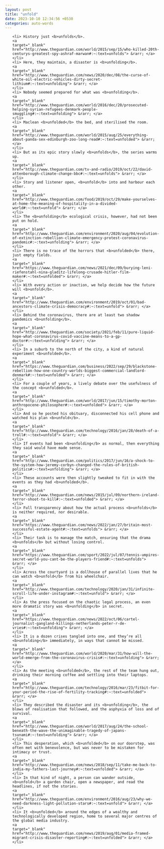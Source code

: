 ```yaml
---
layout: post
title: "unfold"
date: 2023-10-10 12:34:56 +0530
categories: auto-words
---
```

<ol>

    <li> History just <b>unfolds</b>.
    <a 
    target="_blank" 
    href="http://www.theguardian.com/world/2015/sep/15/who-killed-20th-centurys-greatest-spy-ashraf-marwan#:~:text=unfolds"> &rarr; </a>
    </li>
    <li> Here, they maintain, a disaster is <b>unfolding</b>.
    <a 
    target="_blank" 
    href="http://www.theguardian.com/news/2020/dec/08/the-curse-of-white-oil-electric-vehicles-dirty-secret-lithium#:~:text=unfolding"> &rarr; </a>
    </li>
    <li> Nobody seemed prepared for what was <b>unfolding</b>.
    <a 
    target="_blank" 
    href="http://www.theguardian.com/world/2016/dec/20/prosecuted-helping-syrian-refugees-denmark-people-smuggling#:~:text=unfolding"> &rarr; </a>
    </li>
    <li> Maclean <b>unfolded</b> the bed, and sterilised the room.
    <a 
    target="_blank" 
    href="http://www.theguardian.com/world/2015/aug/25/everything-about-panda-sex-edinburgh-zoo-long-read#:~:text=unfolded"> &rarr; </a>
    </li>
    <li> But as its epic story slowly <b>unfolds</b>, the series warms up.
    <a 
    target="_blank" 
    href="http://www.theguardian.com/tv-and-radio/2019/oct/22/david-attenborough-climate-change-bbc#:~:text=unfolds"> &rarr; </a>
    </li>
    <li> Story and listener open, <b>unfold</b> into and harbour each other.
    <a 
    target="_blank" 
    href="http://www.theguardian.com/food/2019/oct/29/make-yourselves-at-home-the-meaning-of-hospitality-in-a-divided-world#:~:text=unfold"> &rarr; </a>
    </li>
    <li> The <b>unfolding</b> ecological crisis, however, had not been put on hold.
    <a 
    target="_blank" 
    href="http://www.theguardian.com/environment/2020/aug/04/evolution-of-extinction-rebellion-climate-emergency-protest-coronavirus-pandemic#:~:text=unfolding"> &rarr; </a>
    </li>
    <li> There is no trace of the horrors that <b>unfolded</b> there, just empty fields.
    <a 
    target="_blank" 
    href="https://www.theguardian.com/news/2021/dec/09/burying-leni-riefenstahl-nina-gladitz-lifelong-crusade-hitler-film-maker#:~:text=unfolded"> &rarr; </a>
    </li>
    <li> With every action or inaction, we help decide how the future will <b>unfold</b>.
    <a 
    target="_blank" 
    href="http://www.theguardian.com/environment/2019/oct/01/bad-ancestors-climate-crisis-democracy#:~:text=unfold"> &rarr; </a>
    </li>
    <li> Behind the coronavirus, there are at least two shadow pandemics <b>unfolding</b>.
    <a 
    target="_blank" 
    href="http://www.theguardian.com/society/2021/feb/11/pure-liquid-hope-what-coronavirus-covid-vaccine-means-to-a-gp-doctor#:~:text=unfolding"> &rarr; </a>
    </li>
    <li> In a suburb to the north of the city, a kind of natural experiment <b>unfolded</b>.
    <a 
    target="_blank" 
    href="https://www.theguardian.com/business/2022/sep/29/blackstone-rebellion-how-one-country-worlds-biggest-commercial-landlord-denmark#:~:text=unfolded"> &rarr; </a>
    </li>
    <li> For a couple of years, a lively debate over the usefulness of the concept <b>unfolded</b>.
    <a 
    target="_blank" 
    href="http://www.theguardian.com/world/2017/jun/15/timothy-morton-anthropocene-philosopher#:~:text=unfolded"> &rarr; </a>
    </li>
    <li> And so he posted his obituary, disconnected his cell phone and watched his plan <b>unfold</b>.
    <a 
    target="_blank" 
    href="http://www.theguardian.com/technology/2016/jan/28/death-of-a-troll#:~:text=unfold"> &rarr; </a>
    </li>
    <li> If events had been <b>unfolding</b> as normal, then everything they said would have made sense.
    <a 
    target="_blank" 
    href="http://www.theguardian.com/politics/2017/jun/16/a-shock-to-the-system-how-jeremy-corbyn-changed-the-rules-of-british-politics#:~:text=unfolding"> &rarr; </a>
    </li>
    <li> These accounts were then slightly tweaked to fit in with the events as they had <b>unfolded</b>.
    <a 
    target="_blank" 
    href="http://www.theguardian.com/news/2015/jul/09/northern-ireland-terror-shoot-to-kill#:~:text=unfolded"> &rarr; </a>
    </li>
    <li> Full transparency about how the actual process <b>unfolds</b> is neither required, nor desirable.
    <a 
    target="_blank" 
    href="https://www.theguardian.com/news/2022/jan/27/britain-most-successful-estate-agent#:~:text=unfolds"> &rarr; </a>
    </li>
    <li> Their task is to manage the match, ensuring that the drama <b>unfolds</b> but without losing control.
    <a 
    target="_blank" 
    href="https://www.theguardian.com/sport/2022/jul/07/tennis-umpires-secret-world-you-cant-be-the-players-friend#:~:text=unfolds"> &rarr; </a>
    </li>
    <li> Across the courtyard is a dollhouse of parallel lives that he can watch <b>unfold</b> from his wheelchair.
    <a 
    target="_blank" 
    href="http://www.theguardian.com/technology/2020/jan/31/infinite-scroll-life-under-instagram#:~:text=unfold"> &rarr; </a>
    </li>
    <li> As the press focused on the chaotic legal process, an even more dramatic story was <b>unfolding</b> in secret.
    <a 
    target="_blank" 
    href="https://www.theguardian.com/news/2022/oct/06/cartel-journalist-gangland-killings-netherlands-peter-r-de-vries#:~:text=unfolding"> &rarr; </a>
    </li>
    <li> It is a dozen crises tangled into one, and they’re all <b>unfolding</b> immediately, in ways that cannot be missed.
    <a 
    target="_blank" 
    href="http://www.theguardian.com/world/2020/mar/31/how-will-the-world-emerge-from-the-coronavirus-crisis#:~:text=unfolding"> &rarr; </a>
    </li>
    <li> As the meeting <b>unfolded</b>, the rest of the team hung out, drinking their morning coffee and settling into their laptops.
    <a 
    target="_blank" 
    href="http://www.theguardian.com/technology/2016/mar/23/fitbit-for-your-period-the-rise-of-fertility-tracking#:~:text=unfolded"> &rarr; </a>
    </li>
    <li> They described the disaster and its <b>unfolding</b>, the blows of realisation that followed, and the asphyxia of loss and of survival.
    <a 
    target="_blank" 
    href="http://www.theguardian.com/world/2017/aug/24/the-school-beneath-the-wave-the-unimaginable-tragedy-of-japans-tsunami#:~:text=unfolding"> &rarr; </a>
    </li>
    <li> This desperation, which <b>unfolded</b> on our doorstep, was often met with benevolence, but was never to be mistaken for intimacy or trust.
    <a 
    target="_blank" 
    href="http://www.theguardian.com/news/2018/sep/11/take-me-back-to-india-my-fathers-last-journey#:~:text=unfolded"> &rarr; </a>
    </li>
    <li> In that kind of night, a person can wander outside, <b>unfold</b> a garden chair, open a newspaper, and read the headlines, if not the stories.
    <a 
    target="_blank" 
    href="http://www.theguardian.com/environment/2016/aug/23/why-we-need-darkness-light-pollution-stars#:~:text=unfold"> &rarr; </a>
    </li>
    <li> It <b>unfolded</b> around the edges of a wealthy and technologically developed region, home to several major centres of the global media industry.
    <a 
    target="_blank" 
    href="http://www.theguardian.com/news/2019/aug/01/media-framed-migrant-crisis-disaster-reporting#:~:text=unfolded"> &rarr; </a>
    </li>